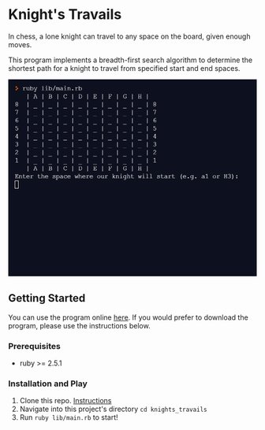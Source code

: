 # Knight's Travails

In chess, a lone knight can travel to any space on the board, given enough moves.

This program implements a breadth-first search algorithm to determine the shortest path for a knight to travel from specified start and end spaces.

<img src="demo/demo.gif" alt="demo gif" width=auto height="400px"/><br>

## Getting Started

You can use the program online [here](https://replit.com/@SG12/knightstravailsruby?v=1). If you would prefer to download the program, please use the instructions below.

### Prerequisites
* ruby >= 2.5.1

### Installation and Play

1. Clone this repo. [Instructions](https://docs.github.com/en/free-pro-team@latest/github/creating-cloning-and-archiving-repositories/cloning-a-repository)
1. Navigate into this project's directory ``` cd knights_travails ```
1. Run ``` ruby lib/main.rb ``` to start!
